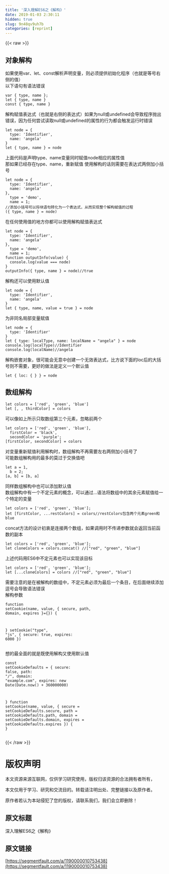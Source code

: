 ```yaml
---
title: '深入理解ES6之《解构》' 
date: 2019-01-03 2:30:11
hidden: true
slug: 9n48qv9uh7b
categories: [reprint]
---
```


{{< raw >}}

                    
<h2 id="articleHeader0">对象解构</h2>
<p>如果使用var、let、const解析声明变量，则必须提供初始化程序（也就是等号右侧的值）<br>以下语句有语法错误</p>
<div class="widget-codetool" style="display:none;">
      <div class="widget-codetool--inner">
      <span class="selectCode code-tool" data-toggle="tooltip" data-placement="top" title="" data-original-title="全选"></span>
      <span type="button" class="copyCode code-tool" data-toggle="tooltip" data-placement="top" data-clipboard-text="var { type, name };
let { type, name }
const { type, name }" title="" data-original-title="复制"></span>
      <span type="button" class="saveToNote code-tool" data-toggle="tooltip" data-placement="top" title="" data-original-title="放进笔记"></span>
      </div>
      </div><pre class="hljs fsharp"><code>var { <span class="hljs-class"><span class="hljs-keyword">type</span>, <span class="hljs-title">name</span> };</span>
<span class="hljs-keyword">let</span> { <span class="hljs-class"><span class="hljs-keyword">type</span>, <span class="hljs-title">name</span> }</span>
const { <span class="hljs-class"><span class="hljs-keyword">type</span>, <span class="hljs-title">name</span> }</span></code></pre>
<p>解构赋值表达式（也就是右侧的表达式）如果为null或undefined会导致程序抛出错误，因为任何尝试读取null或undefined的属性的行为都会触发运行时错误</p>
<div class="widget-codetool" style="display:none;">
      <div class="widget-codetool--inner">
      <span class="selectCode code-tool" data-toggle="tooltip" data-placement="top" title="" data-original-title="全选"></span>
      <span type="button" class="copyCode code-tool" data-toggle="tooltip" data-placement="top" data-clipboard-text="let node = {
  type: 'Identifier',
  name: 'angela'
}
let { type, name } = node" title="" data-original-title="复制"></span>
      <span type="button" class="saveToNote code-tool" data-toggle="tooltip" data-placement="top" title="" data-original-title="放进笔记"></span>
      </div>
      </div><pre class="hljs crmsh"><code>let <span class="hljs-keyword">node</span> <span class="hljs-title">= {
  type</span>: 'Identifier',
  name: 'angela'
}
let { <span class="hljs-keyword">type</span>, name } = <span class="hljs-keyword">node</span></code><span class="hljs-title"></span></pre>
<p>上面代码是声明type、name变量同时赋值node相应的属性值<br>那如果已经存在type、name，重新赋值  使用解构的话则需要在表达式两侧加小括号</p>
<div class="widget-codetool" style="display:none;">
      <div class="widget-codetool--inner">
      <span class="selectCode code-tool" data-toggle="tooltip" data-placement="top" title="" data-original-title="全选"></span>
      <span type="button" class="copyCode code-tool" data-toggle="tooltip" data-placement="top" data-clipboard-text="let node = {
  type: 'Identifier',
  name: 'angela'
},
  type = 'demo',
  name = 1;
//添加小括号可以将块语句转化为一个表达式，从而实现整个解构赋值的过程
({ type, name } = node)" title="" data-original-title="复制"></span>
      <span type="button" class="saveToNote code-tool" data-toggle="tooltip" data-placement="top" title="" data-original-title="放进笔记"></span>
      </div>
      </div><pre class="hljs scala"><code>let node = {
  <span class="hljs-class"><span class="hljs-keyword">type</span></span>: <span class="hljs-symbol">'Identifie</span>r',
  name: <span class="hljs-symbol">'angel</span>a'
},
  <span class="hljs-class"><span class="hljs-keyword">type</span> </span>= <span class="hljs-symbol">'dem</span>o',
  name = <span class="hljs-number">1</span>;
<span class="hljs-comment">//添加小括号可以将块语句转化为一个表达式，从而实现整个解构赋值的过程</span>
({ <span class="hljs-class"><span class="hljs-keyword">type</span>, <span class="hljs-title">name</span> } </span>= node)</code></pre>
<p>在任何使用值的地方你都可以使用解构赋值表达式</p>
<div class="widget-codetool" style="display:none;">
      <div class="widget-codetool--inner">
      <span class="selectCode code-tool" data-toggle="tooltip" data-placement="top" title="" data-original-title="全选"></span>
      <span type="button" class="copyCode code-tool" data-toggle="tooltip" data-placement="top" data-clipboard-text="let node = {
  type: 'Identifier',
  name: 'angela'
},
  type = 'demo',
  name = 1;
function outputInfo(value) {
  console.log(value === node)
}
outputInfo({ type, name } = node)//true" title="" data-original-title="复制"></span>
      <span type="button" class="saveToNote code-tool" data-toggle="tooltip" data-placement="top" title="" data-original-title="放进笔记"></span>
      </div>
      </div><pre class="hljs crmsh"><code>let <span class="hljs-keyword">node</span> <span class="hljs-title">= {
  type</span>: 'Identifier',
  name: 'angela'
},
  <span class="hljs-keyword">type</span> = 'demo',
  name = <span class="hljs-number">1</span>;
function output<span class="hljs-literal">Inf</span>o(value) {
  console.log(value === <span class="hljs-keyword">node</span><span class="hljs-title">)
}
outputInfo</span>({ <span class="hljs-keyword">type</span>, name } = <span class="hljs-keyword">node</span><span class="hljs-title">)//true</span></code></pre>
<p>解构还可以使用默认值</p>
<div class="widget-codetool" style="display:none;">
      <div class="widget-codetool--inner">
      <span class="selectCode code-tool" data-toggle="tooltip" data-placement="top" title="" data-original-title="全选"></span>
      <span type="button" class="copyCode code-tool" data-toggle="tooltip" data-placement="top" data-clipboard-text="let node = {
  type: 'Identifier',
  name: 'angela'
}
let { type, name, value = true } = node" title="" data-original-title="复制"></span>
      <span type="button" class="saveToNote code-tool" data-toggle="tooltip" data-placement="top" title="" data-original-title="放进笔记"></span>
      </div>
      </div><pre class="hljs crmsh"><code>let <span class="hljs-keyword">node</span> <span class="hljs-title">= {
  type</span>: 'Identifier',
  name: 'angela'
}
let { <span class="hljs-keyword">type</span>, name, value = <span class="hljs-literal">true</span> } = <span class="hljs-keyword">node</span></code><span class="hljs-title"></span></pre>
<p>为非同名局部变量赋值</p>
<div class="widget-codetool" style="display:none;">
      <div class="widget-codetool--inner">
      <span class="selectCode code-tool" data-toggle="tooltip" data-placement="top" title="" data-original-title="全选"></span>
      <span type="button" class="copyCode code-tool" data-toggle="tooltip" data-placement="top" data-clipboard-text="let node = {
  type: 'Identifier'
}
let { type: localType, name: localName = &quot;angela&quot; } = node
console.log(localType)//Identifier
console.log(localName)//angela" title="" data-original-title="复制"></span>
      <span type="button" class="saveToNote code-tool" data-toggle="tooltip" data-placement="top" title="" data-original-title="放进笔记"></span>
      </div>
      </div><pre class="hljs bash"><code><span class="hljs-built_in">let</span> node = {
  <span class="hljs-built_in">type</span>: <span class="hljs-string">'Identifier'</span>
}
<span class="hljs-built_in">let</span> { <span class="hljs-built_in">type</span>: <span class="hljs-built_in">local</span>Type, name: <span class="hljs-built_in">local</span>Name = <span class="hljs-string">"angela"</span> } = node
console.log(<span class="hljs-built_in">local</span>Type)//Identifier
console.log(<span class="hljs-built_in">local</span>Name)//angela</code></pre>
<p>解构嵌套对象，很可能会无意中创建一个无效表达式，比方说下面的loc后的大括号则不需要，更好的做法是定义一个默认值</p>
<div class="widget-codetool" style="display:none;">
      <div class="widget-codetool--inner">
      <span class="selectCode code-tool" data-toggle="tooltip" data-placement="top" title="" data-original-title="全选"></span>
      <span type="button" class="copyCode code-tool" data-toggle="tooltip" data-placement="top" data-clipboard-text="let { loc: { } } = node" title="" data-original-title="复制"></span>
      <span type="button" class="saveToNote code-tool" data-toggle="tooltip" data-placement="top" title="" data-original-title="放进笔记"></span>
      </div>
      </div><pre class="hljs crmsh"><code style="word-break: break-word; white-space: initial;">let { loc: { } } = <span class="hljs-keyword">node</span></code><span class="hljs-title"></span></pre>
<h2 id="articleHeader1">数组解构</h2>
<div class="widget-codetool" style="display:none;">
      <div class="widget-codetool--inner">
      <span class="selectCode code-tool" data-toggle="tooltip" data-placement="top" title="" data-original-title="全选"></span>
      <span type="button" class="copyCode code-tool" data-toggle="tooltip" data-placement="top" data-clipboard-text="let colors = ['red', 'green', 'blue']
let [, , thirdColor] = colors" title="" data-original-title="复制"></span>
      <span type="button" class="saveToNote code-tool" data-toggle="tooltip" data-placement="top" title="" data-original-title="放进笔记"></span>
      </div>
      </div><pre class="hljs bash"><code><span class="hljs-built_in">let</span> colors = [<span class="hljs-string">'red'</span>, <span class="hljs-string">'green'</span>, <span class="hljs-string">'blue'</span>]
<span class="hljs-built_in">let</span> [, , thirdColor] = colors</code></pre>
<p>可以像如上所示只取数组第三个元素，忽略前两个</p>
<div class="widget-codetool" style="display:none;">
      <div class="widget-codetool--inner">
      <span class="selectCode code-tool" data-toggle="tooltip" data-placement="top" title="" data-original-title="全选"></span>
      <span type="button" class="copyCode code-tool" data-toggle="tooltip" data-placement="top" data-clipboard-text="let colors = ['red', 'green', 'blue'],
  firstColor = 'black',
  secondColor = 'purple';
[firstColor, secondColor] = colors" title="" data-original-title="复制"></span>
      <span type="button" class="saveToNote code-tool" data-toggle="tooltip" data-placement="top" title="" data-original-title="放进笔记"></span>
      </div>
      </div><pre class="hljs prolog"><code>let colors = [<span class="hljs-string">'red'</span>, <span class="hljs-string">'green'</span>, <span class="hljs-string">'blue'</span>],
  firstColor = <span class="hljs-string">'black'</span>,
  secondColor = <span class="hljs-string">'purple'</span>;
[firstColor, secondColor] = colors</code></pre>
<p>对变量重新赋值利用解构时，数组解构不再需要左右两侧加小括号了<br>可能数组解构用的最多的莫过于交换值吧</p>
<div class="widget-codetool" style="display:none;">
      <div class="widget-codetool--inner">
      <span class="selectCode code-tool" data-toggle="tooltip" data-placement="top" title="" data-original-title="全选"></span>
      <span type="button" class="copyCode code-tool" data-toggle="tooltip" data-placement="top" data-clipboard-text="let a = 1,
  b = 2;
[a, b] = [b, a]" title="" data-original-title="复制"></span>
      <span type="button" class="saveToNote code-tool" data-toggle="tooltip" data-placement="top" title="" data-original-title="放进笔记"></span>
      </div>
      </div><pre class="hljs mipsasm"><code>let a = <span class="hljs-number">1</span>,
  <span class="hljs-keyword">b </span>= <span class="hljs-number">2</span><span class="hljs-comment">;</span>
[a, <span class="hljs-keyword">b] </span>= [<span class="hljs-keyword">b, </span>a]</code></pre>
<p>同样数组解构中也可以添加默认值<br>数组解构中有一个不定元素的概念，可以通过...语法将数组中的其余元素赋值给一个特定的变量</p>
<div class="widget-codetool" style="display:none;">
      <div class="widget-codetool--inner">
      <span class="selectCode code-tool" data-toggle="tooltip" data-placement="top" title="" data-original-title="全选"></span>
      <span type="button" class="copyCode code-tool" data-toggle="tooltip" data-placement="top" data-clipboard-text="let colors = ['red', 'green', 'blue'];
let [firstColor, ...restColors] = colors//restColors包含两个元素green和blue" title="" data-original-title="复制"></span>
      <span type="button" class="saveToNote code-tool" data-toggle="tooltip" data-placement="top" title="" data-original-title="放进笔记"></span>
      </div>
      </div><pre class="hljs clean"><code><span class="hljs-keyword">let</span> colors = [<span class="hljs-string">'red'</span>, <span class="hljs-string">'green'</span>, <span class="hljs-string">'blue'</span>];
<span class="hljs-keyword">let</span> [firstColor, ...restColors] = colors<span class="hljs-comment">//restColors包含两个元素green和blue</span></code></pre>
<p>concat方法的设计初衷是连接两个数组，如果调用时不传递参数就会返回当前函数的副本</p>
<div class="widget-codetool" style="display:none;">
      <div class="widget-codetool--inner">
      <span class="selectCode code-tool" data-toggle="tooltip" data-placement="top" title="" data-original-title="全选"></span>
      <span type="button" class="copyCode code-tool" data-toggle="tooltip" data-placement="top" data-clipboard-text="let colors = ['red', 'green', 'blue'];
let cloneColors = colors.concat() //[&quot;red&quot;, &quot;green&quot;, &quot;blue&quot;]" title="" data-original-title="复制"></span>
      <span type="button" class="saveToNote code-tool" data-toggle="tooltip" data-placement="top" title="" data-original-title="放进笔记"></span>
      </div>
      </div><pre class="hljs bash"><code><span class="hljs-built_in">let</span> colors = [<span class="hljs-string">'red'</span>, <span class="hljs-string">'green'</span>, <span class="hljs-string">'blue'</span>];
<span class="hljs-built_in">let</span> <span class="hljs-built_in">clone</span>Colors = colors.concat() //[<span class="hljs-string">"red"</span>, <span class="hljs-string">"green"</span>, <span class="hljs-string">"blue"</span>]</code></pre>
<p>上述代码用ES6中不定元素也可以实现该目标</p>
<div class="widget-codetool" style="display:none;">
      <div class="widget-codetool--inner">
      <span class="selectCode code-tool" data-toggle="tooltip" data-placement="top" title="" data-original-title="全选"></span>
      <span type="button" class="copyCode code-tool" data-toggle="tooltip" data-placement="top" data-clipboard-text="let colors = ['red', 'green', 'blue'];
let [...cloneColors] = colors //[&quot;red&quot;, &quot;green&quot;, &quot;blue&quot;]" title="" data-original-title="复制"></span>
      <span type="button" class="saveToNote code-tool" data-toggle="tooltip" data-placement="top" title="" data-original-title="放进笔记"></span>
      </div>
      </div><pre class="hljs prolog"><code>let colors = [<span class="hljs-string">'red'</span>, <span class="hljs-string">'green'</span>, <span class="hljs-string">'blue'</span>];
let [...cloneColors] = colors //[<span class="hljs-string">"red"</span>, <span class="hljs-string">"green"</span>, <span class="hljs-string">"blue"</span>]</code></pre>
<p>需要注意的是在被解构的数组中，不定元素必须为最后一个条目，在后面继续添加逗号会导致语法错误<br>解构参数</p>
<div class="widget-codetool" style="display:none;">
      <div class="widget-codetool--inner">
      <span class="selectCode code-tool" data-toggle="tooltip" data-placement="top" title="" data-original-title="全选"></span>
      <span type="button" class="copyCode code-tool" data-toggle="tooltip" data-placement="top" data-clipboard-text="function setCookie(name, value, { secure, path, domain, expires }={}) {

}
setCookie(&quot;type&quot;, &quot;js&quot;, { secure: true, expires: 6000 })" title="" data-original-title="复制"></span>
      <span type="button" class="saveToNote code-tool" data-toggle="tooltip" data-placement="top" title="" data-original-title="放进笔记"></span>
      </div>
      </div><pre class="hljs xquery"><code><span class="hljs-keyword">function</span> setCookie(name, <span class="hljs-keyword">value</span>, { secure, path, domain, expires }={}) {

}
setCookie(<span class="hljs-string">"type"</span>, <span class="hljs-string">"js"</span>, { secure: true, expires: <span class="hljs-number">6000</span> })</code></pre>
<p>想的最全面的就是既使用解构又使用默认值</p>
<div class="widget-codetool" style="display:none;">
      <div class="widget-codetool--inner">
      <span class="selectCode code-tool" data-toggle="tooltip" data-placement="top" title="" data-original-title="全选"></span>
      <span type="button" class="copyCode code-tool" data-toggle="tooltip" data-placement="top" data-clipboard-text="const setCookieDefaults = {
  secure: false,
  path: &quot;/&quot;,
  domain: &quot;example.com&quot;,
  expires: new Date(Date.now() + 360000000)

}
function setCookie(name, value,
  { secure = setCookieDefaults.secure,
    path = setCookieDefaults.path,
    domain = setCookieDefaults.domain,
    expires = setCookieDefaults.expires }) {
}" title="" data-original-title="复制"></span>
      <span type="button" class="saveToNote code-tool" data-toggle="tooltip" data-placement="top" title="" data-original-title="放进笔记"></span>
      </div>
      </div><pre class="hljs bash"><code>const <span class="hljs-built_in">set</span>CookieDefaults = {
  secure: <span class="hljs-literal">false</span>,
  path: <span class="hljs-string">"/"</span>,
  domain: <span class="hljs-string">"example.com"</span>,
  expires: new Date(Date.now() + 360000000)

}
<span class="hljs-keyword">function</span> <span class="hljs-built_in">set</span>Cookie(name, value,
  { secure = <span class="hljs-built_in">set</span>CookieDefaults.secure,
    path = <span class="hljs-built_in">set</span>CookieDefaults.path,
    domain = <span class="hljs-built_in">set</span>CookieDefaults.domain,
    expires = <span class="hljs-built_in">set</span>CookieDefaults.expires }) {
}</code></pre>

                
{{< /raw >}}

# 版权声明
本文资源来源互联网，仅供学习研究使用，版权归该资源的合法拥有者所有，

本文仅用于学习、研究和交流目的。转载请注明出处、完整链接以及原作者。

原作者若认为本站侵犯了您的版权，请联系我们，我们会立即删除！

## 原文标题
深入理解ES6之《解构》

## 原文链接
[https://segmentfault.com/a/1190000010753438](https://segmentfault.com/a/1190000010753438)

